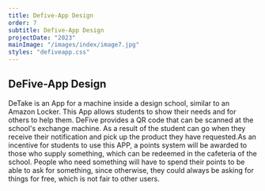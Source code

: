 ```yaml
---
title: Defive-App Design
order: 7
subtitle: Defive-App Design
projectDate: "2023"
mainImage: "/images/index/image7.jpg"
styles: "defiveapp.css"
---
```

<section class="section">
        <h1 class="title">DeFive-App Design</h1>
    <div class="details">
        <p class="description">DeTake is an App for a machine inside a design school, similar to an Amazon Locker. This App allows students to show their needs and for others to help them. DeFive provides a QR code that can be scanned at the school's exchange machine. As a result of the student can go when they receive their notification and pick up the product they have requested.As an incentive for students to use this APP, a points system will be awarded to those who supply something, which can be redeemed in the cafeteria of the school. People who need something will have to spend their points to be able to ask for something, since otherwise, they could always be asking for things for free, which is not fair to other users.</p>
    </div>
    <div class="grid-container">
        <div class="image-container">
            <img class="img" src="/images/defiveapp/DFA-Carrousel.png" alt="">
        </div>
        <div class="image-container">
            <img class="img" src="/images/defiveapp/C-MOCKUP MOVIL ICONOS.png" alt="">
        </div>
        <div class="image-container">
            <img class="img" src="/images/defiveapp/C-PANTALLA INICIO DE LA APLICAICÓN.png" alt="">
        </div>
        <div class="image-container">
            <img class="img" src="/images/defiveapp/C-REGISTRO.png" alt="">
        </div>
        <div class="image-container">
            <img class="img" src="/images/defiveapp/C-ALERTA CLOMY.png" alt="">
        </div>
        <div class="image-container">
            <img class="img" src="/images/defiveapp/C-ALERTA CLOMY 2.png" alt="">
        </div>
        <div class="image-container">
            <img class="img" src="/images/defiveapp/C-ALERTA ERROR CLOMY.png" alt="">
        </div>
        <div class="image-container">
            <img class="img" src="/images/defiveapp/C-PANTALLA PRINCIPAL AVATAR 2.png" alt="">
        </div>
        <div class="image-container">
            <img class="img" src="/images/defiveapp/C-WIRE1-80.jpg" alt="">
    </div>
</section>